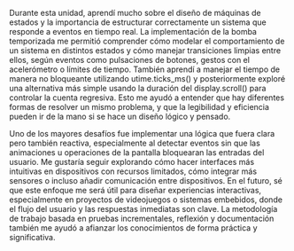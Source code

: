 Durante esta unidad, aprendí mucho sobre el diseño de máquinas de estados y la importancia de estructurar correctamente un sistema que responde a eventos en tiempo real. La implementación de la bomba temporizada me permitió comprender cómo modelar el comportamiento de un sistema en distintos estados y cómo manejar transiciones limpias entre ellos, según eventos como pulsaciones de botones, gestos con el acelerómetro o límites de tiempo. También aprendí a manejar el tiempo de manera no bloqueante utilizando utime.ticks_ms() y posteriormente exploré una alternativa más simple usando la duración del display.scroll() para controlar la cuenta regresiva. Esto me ayudó a entender que hay diferentes formas de resolver un mismo problema, y que la legibilidad y eficiencia pueden ir de la mano si se hace un diseño lógico y pensado.

Uno de los mayores desafíos fue implementar una lógica que fuera clara pero también reactiva, especialmente al detectar eventos sin que las animaciones u operaciones de la pantalla bloquearan las entradas del usuario. Me gustaría seguir explorando cómo hacer interfaces más intuitivas en dispositivos con recursos limitados, cómo integrar más sensores o incluso añadir comunicación entre dispositivos. En el futuro, sé que este enfoque me será útil para diseñar experiencias interactivas, especialmente en proyectos de videojuegos o sistemas embebidos, donde el flujo del usuario y las respuestas inmediatas son clave. La metodología de trabajo basada en pruebas incrementales, reflexión y documentación también me ayudó a afianzar los conocimientos de forma práctica y significativa.


